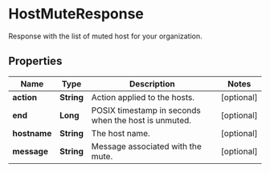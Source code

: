 # HostMuteResponse

Response with the list of muted host for your organization.

## Properties

| Name         | Type       | Description                                          | Notes      |
| ------------ | ---------- | ---------------------------------------------------- | ---------- |
| **action**   | **String** | Action applied to the hosts.                         | [optional] |
| **end**      | **Long**   | POSIX timestamp in seconds when the host is unmuted. | [optional] |
| **hostname** | **String** | The host name.                                       | [optional] |
| **message**  | **String** | Message associated with the mute.                    | [optional] |

